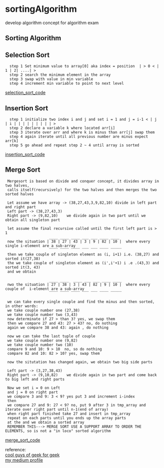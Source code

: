 # sortingAlgorithm
develop algorithm concept for algorithm exam
## Sorting Algorithm
 ##  Selection Sort
      step 1 Set minimum value to array[0] aka index = position  | > 0 < | 1 | 2| ....| >
      step 2 search the minimum element in the array
      step 3 swap with value in min variable
      step 4 increment min variable to point to next level  
[selection_sort_code](https://repl.it/@biwanari/ExcitableStarkDeskscan#selectionsort.py)
      
  ## Insertion Sort
      step 1 initialize two index i and j and set i = 1 and j = i-1 < | j | i | | | | | | | | | >
      step 2 declare a variable k where located arr[i]
      step 3 iterate over arr and where k is minus than arr[j] swap them
      step 4 again iterate until all previous number are minus expect arr[k]
      step 5 go ahead and repeat step 2 ~ 4 until array is sorted
[insertion_sort_code](https://repl.it/@biwanari/ExcitableStarkDeskscan#insertionsort.py)
      
  ## Merge Sort
     Mergesort is based on divide and conquer concept, it divides array in two halves,
     calls itself(recursively) for the two halves and then merges the two sorted halves
     
     Let assume we have array -> (38,27,43,3,9,82,10) divide in left part and right part
     Left part -> (38,27,43,3)
     Right part -> (9,82,10)    we divide again in two part until we obtain all singleton part
     
     let assume the final recursive called until the first left part is > 1
                        ____ ____ ____ ___ ___ ____ ____ 
     now the situation | 38 | 27 | 43 | 3 | 9 | 82 | 10 |  where every single i-element are a sub-array
                        ‾‾‾‾ ‾‾‾‾ ‾‾‾‾ ‾‾‾ ‾‾‾ ‾‾‾‾ ‾‾‾‾‾ 
     then we take couple of singleton element as (i, i+1) i.e. (38,27) and sorted it(27,38)
     the we take couple of singleton element as (i',i'+1) i .e .(43,3) and sorted it(3, 43)
     and we obtain
     
                        ____ ____  ____ ___ ___ ____ ____ 
     nwo the situation | 27 | 38 | 3 | 43 | 82 | 9 | 10 |  where every couple of  i-element are a sub-array
                        ‾‾‾‾ ‾‾‾‾ ‾‾‾‾ ‾‾‾ ‾‾‾ ‾‾‾‾ ‾‾‾‾‾
                        
     we can take every single couple and find the minus and then sorted, in other words:
     we take couple number one (27,38)
     we take couple number two (3,43)
     now determinate if 27 > than 3? yes, we swap them
     then we compare 27 and 43: 27 > 43? no, do nothing
     again we compare 38 and 43: again , do nothing
     
     now we can take the last tuple of couple
     we take couple number one (9,82)
     we take couple number two (10)
     compare 9 and 10: 9 > 10  no, so do nothing
     compare 82 and 10: 82 > 10? yes, swap them
     
     now the situtation has changed again, we obtain two big side parts
     
     Left part -> (3,27,38,43)
     Right part -> (9,10,82)    we divide again in two part and come back to big left and right parts
     
     Now we set i = 0 on Left
     and j = 0 on right part
     we compare 3 and 9: 3 < 9? yes put 3 and increment i-index
     then 
     we compare 27 and 9: 27 < 9? no, put 9 after 3 in tmp_array and iterate over right part until n-1(end of array)
     when right part finished take 27 and insert in tmp_array
     repeat on each parts until you ends up the array parts
     at the and we obtain a sorted array
     REMEMBER THIS---> MERGE SORT USE A SUPPORT ARRAY TO ORDER THE ELEMENTS, so is not a "in loco" sorted algorithm
[merge_sort_code]( https://github.com/biwanari/sortingAlgorithm/blob/master/MergeSort.py )
     
     
     
reference:  
[cool guys of geek for geek](https://www.geeksforgeeks.org/)  
[my medium profile](https://medium.com/@andrewraieta)
